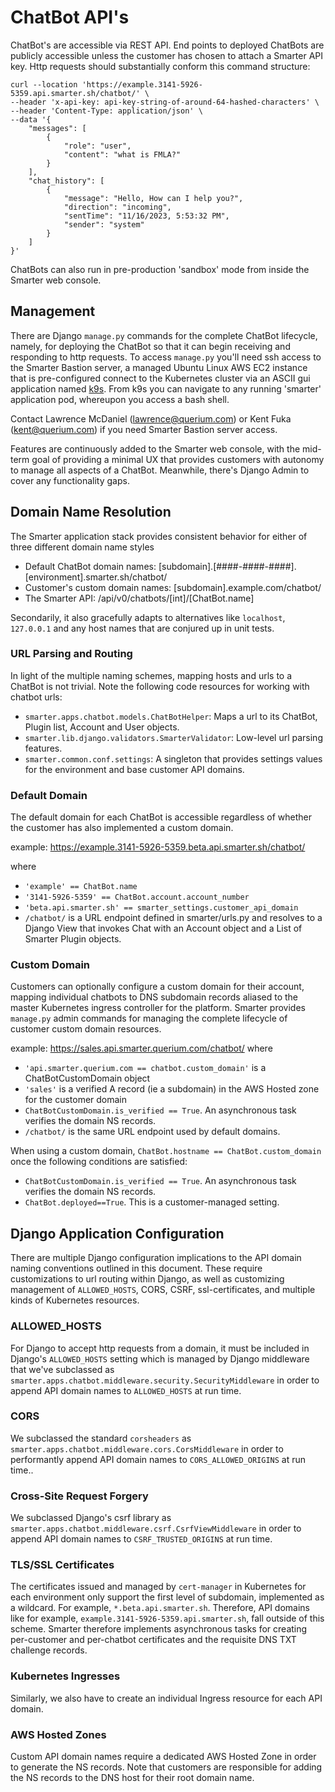 # ChatBot API's

ChatBot's are accessible via REST API. End points to deployed ChatBots are publicly accessible unless the customer has chosen to attach a Smarter API key. Http requests should substantially conform this command structure:

```console
curl --location 'https://example.3141-5926-5359.api.smarter.sh/chatbot/' \
--header 'x-api-key: api-key-string-of-around-64-hashed-characters' \
--header 'Content-Type: application/json' \
--data '{
    "messages": [
        {
            "role": "user",
            "content": "what is FMLA?"
        }
    ],
    "chat_history": [
        {
            "message": "Hello, How can I help you?",
            "direction": "incoming",
            "sentTime": "11/16/2023, 5:53:32 PM",
            "sender": "system"
        }
    ]
}'
```

ChatBots can also run in pre-production 'sandbox' mode from inside the Smarter web console.

## Management

There are Django `manage.py` commands for the complete ChatBot lifecycle, namely, for deploying the ChatBot so that it can begin receiving and responding to http requests. To access `manage.py` you'll need ssh access to the Smarter Bastion server, a managed Ubuntu Linux AWS EC2 instance that is pre-configured connect to the Kubernetes cluster via an ASCII gui application named [k9s](https://k9scli.io/). From k9s you can navigate to any running 'smarter' application pod, whereupon you access a bash shell.

Contact Lawrence McDaniel (<lawrence@querium.com>) or Kent Fuka (<kent@querium.com>) if you need Smarter Bastion server access.

Features are continuously added to the Smarter web console, with the mid-term goal of providing a minimal UX that provides customers with autonomy to manage all aspects of a ChatBot. Meanwhile, there's Django Admin to cover any functionality gaps.

## Domain Name Resolution

The Smarter application stack provides consistent behavior for either of three different domain name styles

- Default ChatBot domain names: [subdomain].[####-####-####].[environment].smarter.sh/chatbot/
- Customer's custom domain names: [subdomain].example.com/chatbot/
- The Smarter API: /api/v0/chatbots/[int]/[ChatBot.name]

Secondarily, it also gracefully adapts to alternatives like `localhost`, `127.0.0.1` and any host names that are conjured up in unit tests.

### URL Parsing and Routing

In light of the multiple naming schemes, mapping hosts and urls to a ChatBot is not trivial. Note the following code resources for working with chatbot urls:

- `smarter.apps.chatbot.models.ChatBotHelper`: Maps a url to its ChatBot, Plugin list, Account and User objects.
- `smarter.lib.django.validators.SmarterValidator`: Low-level url parsing features.
- `smarter.common.conf.settings`: A singleton that provides settings values for the environment and base customer API domains.

### Default Domain

The default domain for each ChatBot is accessible regardless of whether the customer has also implemented a custom domain.

example: https://example.3141-5926-5359.beta.api.smarter.sh/chatbot/

where

- `'example' == ChatBot.name`
- `'3141-5926-5359' == ChatBot.account.account_number`
- `'beta.api.smarter.sh' == smarter_settings.customer_api_domain`
- `/chatbot/` is a URL endpoint defined in smarter/urls.py and resolves to a Django View that invokes Chat with an Account object and a List of Smarter Plugin objects.

### Custom Domain

Customers can optionally configure a custom domain for their account, mapping individual chatbots to DNS subdomain records aliased to the master Kubernetes ingress controller for the platform. Smarter provides `manage.py` admin commands for managing the complete lifecycle of customer custom domain resources.

example: https://sales.api.smarter.querium.com/chatbot/
where

- `'api.smarter.querium.com == chatbot.custom_domain'` is a ChatBotCustomDomain object
- `'sales'` is a verified A record (ie a subdomain) in the AWS Hosted zone for the customer domain
- `ChatBotCustomDomain.is_verified == True`. An asynchronous task verifies the domain NS records.
- `/chatbot/` is the same URL endpoint used by default domains.

When using a custom domain, `ChatBot.hostname == ChatBot.custom_domain` once the following conditions are satisfied:

- `ChatBotCustomDomain.is_verified == True`. An asynchronous task verifies the domain NS records.
- `ChatBot.deployed==True`. This is a customer-managed setting.

## Django Application Configuration

There are multiple Django configuration implications to the API domain naming conventions outlined in this document. These require customizations to url routing within Django, as well as customizing management of `ALLOWED_HOSTS`, CORS, CSRF, ssl-certificates, and multiple kinds of Kubernetes resources.

### ALLOWED_HOSTS

For Django to accept http requests from a domain, it must be included in Django's `ALLOWED_HOSTS` setting which is managed by Django middleware that we've subclassed as `smarter.apps.chatbot.middleware.security.SecurityMiddleware` in order to append API domain names to `ALLOWED_HOSTS` at run time.

### CORS

We subclassed the standard `corsheaders` as `smarter.apps.chatbot.middleware.cors.CorsMiddleware` in order to performantly append API domain names to `CORS_ALLOWED_ORIGINS` at run time..

### Cross-Site Request Forgery

We subclassed Django's csrf library as `smarter.apps.chatbot.middleware.csrf.CsrfViewMiddleware` in order to append API domain names to `CSRF_TRUSTED_ORIGINS` at run time.

### TLS/SSL Certificates

The certificates issued and managed by `cert-manager` in Kubernetes for each environment only support the first level of subdomain, implemented as a wildcard. For example, `*.beta.api.smarter.sh`. Therefore, API domains like for example, `example.3141-5926-5359.api.smarter.sh`, fall outside of this scheme. Smarter therefore implements asynchronous tasks for creating per-customer and per-chatbot certificates and the requisite DNS TXT challenge records.

### Kubernetes Ingresses

Similarly, we also have to create an individual Ingress resource for each API domain.

### AWS Hosted Zones

Custom API domain names require a dedicated AWS Hosted Zone in order to generate the NS records. Note that customers are responsible for adding the NS records to the DNS host for their root domain name.
